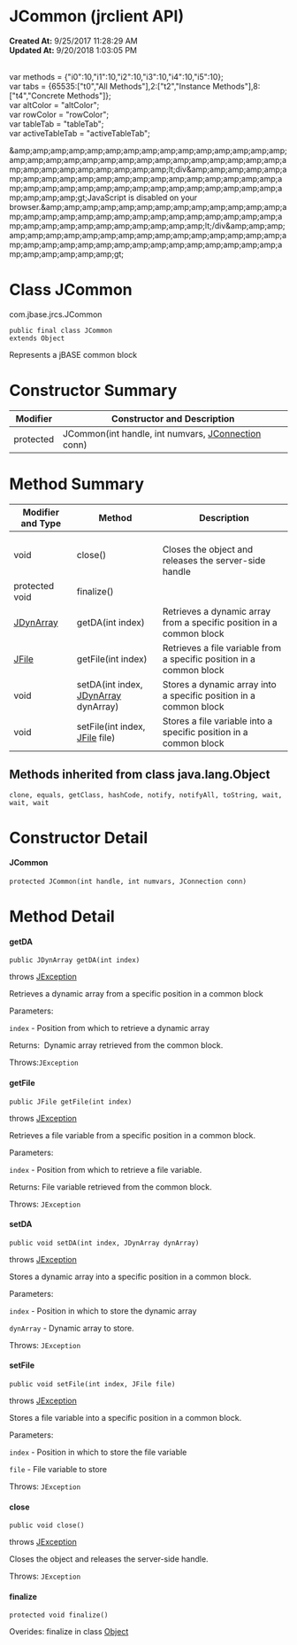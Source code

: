 # JCommon (jrclient API)

**Created At:** 9/25/2017 11:28:29 AM  
**Updated At:** 9/20/2018 1:03:05 PM  

<!--<br>    try {<br>        if (location.href.indexOf('is-external=true') == -1) {<br>            parent.document.title="JCommon (jrclient   API)";<br>        }<br>    }<br>    catch(err) {<br>    }<br>//--><br>var methods = {"i0":10,"i1":10,"i2":10,"i3":10,"i4":10,"i5":10};<br>var tabs = {65535:["t0","All Methods"],2:["t2","Instance Methods"],8:["t4","Concrete Methods"]};<br>var altColor = "altColor";<br>var rowColor = "rowColor";<br>var tableTab = "tableTab";<br>var activeTableTab = "activeTableTab";&amp;amp;amp;amp;amp;amp;amp;amp;amp;amp;amp;amp;amp;amp;amp;amp;amp;amp;amp;amp;amp;amp;amp;amp;amp;amp;amp;amp;amp;amp;amp;amp;amp;amp;amp;amp;amp;amp;amp;amp;lt;div&amp;amp;amp;amp;amp;amp;amp;amp;amp;amp;amp;amp;amp;amp;amp;amp;amp;amp;amp;amp;amp;amp;amp;amp;amp;amp;amp;amp;amp;amp;amp;amp;amp;amp;amp;amp;amp;amp;amp;amp;gt;JavaScript is disabled on your browser.&amp;amp;amp;amp;amp;amp;amp;amp;amp;amp;amp;amp;amp;amp;amp;amp;amp;amp;amp;amp;amp;amp;amp;amp;amp;amp;amp;amp;amp;amp;amp;amp;amp;amp;amp;amp;amp;amp;amp;amp;lt;/div&amp;amp;amp;amp;amp;amp;amp;amp;amp;amp;amp;amp;amp;amp;amp;amp;amp;amp;amp;amp;amp;amp;amp;amp;amp;amp;amp;amp;amp;amp;amp;amp;amp;amp;amp;amp;amp;amp;amp;amp;gt;


# Class JCommon

com.jbase.jrcs.JCommon

```
public final class JCommon
extends Object
```

Represents a jBASE common block



# Constructor Summary


| Modifier<br> | Constructor and Description<br> |
| --- | --- |
| protected<br> | JCommon(int handle, int numvars, [JConnection](com_jbase_jrcs_jconnection "class in com.jbase.jrcs") conn)<br> |




### 




# Method Summary


| Modifier and Type<br> | Method<br> |  Description<br> |
| --- | --- | --- |
| void<br> | close()<br> | <br>Closes the object and releases the server-side handle<br> |
| protected void<br> | finalize()<br> | <br> |
| [JDynArray](com_jbase_jrcs_jdynarray "class in com.jbase.jrcs")<br> | getDA(int index)<br> | Retrieves a dynamic array from a specific position in a common block<br> |
| [JFile](com_jbase_jrcs_jfile "class in com.jbase.jrcs")<br> | getFile(int index)<br> | Retrieves a file variable from a specific position in a common block<br> |
| void<br> | setDA(int index, [JDynArray](com_jbase_jrcs_jdynarray "class in com.jbase.jrcs") dynArray)<br> | Stores a dynamic array into a specific position in a common block<br> |
| void<br> | setFile(int index, [JFile](com_jbase_jrcs_jfile "class in com.jbase.jrcs") file)<br> | Stores a file variable into a specific position in a common block<br> |






### 


## Methods inherited from class java.lang.Object
`clone, equals, getClass, hashCode, notify, notifyAll, toString, wait, wait, wait`

### 


# Constructor Detail

#### JCommon

```
protected JCommon(int handle, int numvars, JConnection conn)
```







### 


# Method Detail

#### **getDA**

```
public JDynArray getDA(int index) 
```

throws [JException](com_jbase_jrcs_jexception "class in com.jbase.jrcs")

Retrieves a dynamic array from a specific position in a common block

Parameters:

`index` - Position from which to retrieve a dynamic array

Returns:  Dynamic array retrieved from the common block.

Throws:`JException `





#### **getFile**

```
public JFile getFile(int index)                  
```

throws [JException](com_jbase_jrcs_jexception "class in com.jbase.jrcs")

Retrieves a file variable from a specific position in a common block.

Parameters:

`index` - Position from which to retrieve a file variable.

Returns: File variable retrieved from the common block.

Throws: `JException`
#### 


#### 


#### **setDA**

```
public void setDA(int index, JDynArray dynArray) 
```
throws [JException](com_jbase_jrcs_jexception "class in com.jbase.jrcs")

Stores a dynamic array into a specific position in a common block.

Parameters: `        `

`index` - Position in which to store the dynamic array`        `

`dynArray` - Dynamic array to store.

Throws: `JException`



#### **setFile**

```
public void setFile(int index, JFile file)
```
throws [JException](com_jbase_jrcs_jexception "class in com.jbase.jrcs")

Stores a file variable into a specific position in a common block.

Parameters:

`index` - Position in which to store the file variable

`file` - File variable to store

Throws: `JException `





#### **close**

```
public void close()
```
throws [JException](com_jbase_jrcs_jexception "class in com.jbase.jrcs")

Closes the object and releases the server-side handle.

Throws: `JException`



#### **finalize**

```
protected void finalize()   
```

Overides: finalize in class [Object](http://java.sun.com/j2se/1.5.0/docs/api/java/lang/Object.html?is-external=true "class or interface in java.lang")


